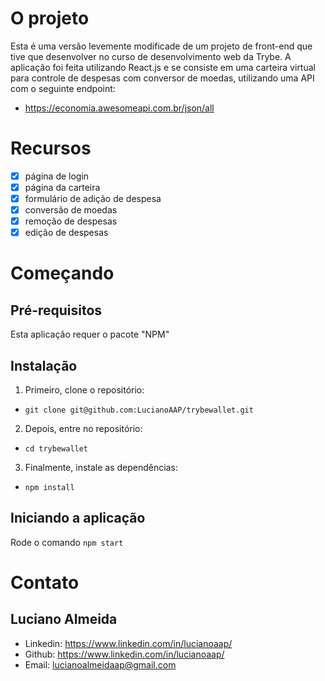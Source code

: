 # O projeto

Esta é uma versão levemente modificade de um projeto de front-end que tive que desenvolver no curso de desenvolvimento web da Trybe. A aplicação foi feita utilizando React.js e se consiste em uma carteira virtual para controle de despesas com conversor de moedas, utilizando uma API com o seguinte endpoint:

- https://economia.awesomeapi.com.br/json/all

# Recursos

- [x] página de login
- [x] página da carteira
- [x] formulário de adição de despesa
- [x] conversão de moedas
- [x] remoção de despesas
- [x] edição de despesas

# Começando

## Pré-requisitos

Esta aplicação requer o pacote "NPM"

## Instalação

1. Primeiro, clone o repositório:
- `git clone git@github.com:LucianoAAP/trybewallet.git`
2. Depois, entre no repositório:
- `cd trybewallet`
3. Finalmente, instale as dependências:
- `npm install`

## Iniciando a aplicação

Rode o comando `npm start`

# Contato

## Luciano Almeida

- Linkedin: https://www.linkedin.com/in/lucianoaap/
- Github: https://www.linkedin.com/in/lucianoaap/
- Email: lucianoalmeidaap@gmail.com